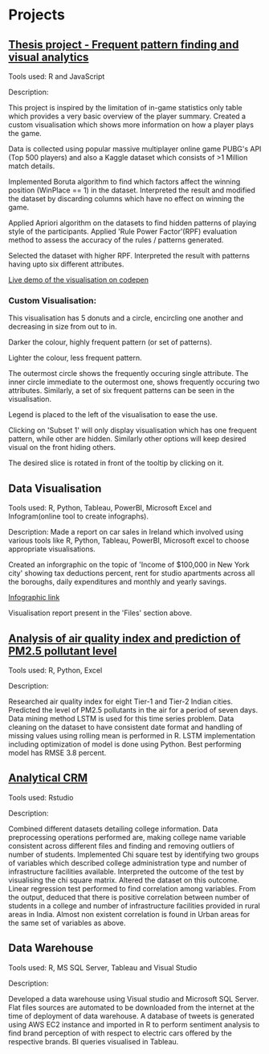 # Projects

## [Thesis project - Frequent pattern finding and visual analytics](https://github.com/swapnil-sarda/projects/tree/Thesis)
Tools used: R and JavaScript

Description:

This project is inspired by the limitation of in-game statistics only table which provides a very basic overview of the player summary. 
Created a custom visualisation which shows more information on how a player plays the game.

Data is collected using popular massive multiplayer online game PUBG's API (Top 500 players) and also a Kaggle dataset which consists of >1 Million match details.

Implemented Boruta algorithm to find which factors affect the winning position (WinPlace == 1) in the dataset. Interpreted the result and modified the dataset by discarding columns which have no effect on winning the game.

Applied Apriori algorithm on the datasets to find hidden patterns of playing style of the participants. Applied 'Rule Power Factor'(RPF) evaluation method to assess the accuracy of the rules / patterns generated.

Selected the dataset with higher RPF. Interpreted the result with patterns having upto six different attributes.

[Live demo of the visualisation on codepen](https://codepen.io/swapnil-sarda/pen/JjjvZwz)

### Custom Visualisation: 
This visualisation has 5 donuts and a circle, encircling one another and decreasing in size from out to in. 

Darker the colour, highly frequent pattern (or set of patterns).

Lighter the colour, less frequent pattern.

The outermost circle shows the frequently occuring single attribute.
The inner circle immediate to the outermost one, shows frequently occuring two attributes. 
Similarly, a set of six frequent patterns can be seen in the visualisation.

Legend is placed to the left of the visualisation to ease the use.

Clicking on 'Subset 1' will only display visualisation which has one frequent pattern, while other are hidden.
Similarly other options will keep desired visual on the front hiding others.

The desired slice is rotated in front of the tooltip by clicking on it.


## Data Visualisation

Tools used: R, Python, Tableau, PowerBI, Microsoft Excel and Infogram(online tool to create infographs).

Description: 
Made a report on car sales in Ireland which involved using various tools like R, Python, Tableau, PowerBI, Microsoft excel to choose appropriate visualisations.

Created an inforgraphic on the topic of 'Income of $100,000 in New York city' showing tax deductions percent, rent for studio apartments across all the boroughs, daily expenditures and monthly and yearly savings.

[Infographic link](https://ibb.co/prMBjdN)

Visualisation report present in the 'Files' section above.


## [Analysis of air quality index and prediction of PM2.5 pollutant level](https://github.com/swapnil-sarda/projects/tree/Machine-learning)

Tools used:	R, Python, Excel

Description: 

Researched air quality index for eight Tier-1 and Tier-2 Indian cities. Predicted the level of PM2.5 pollutants in the air for a period of seven days. Data mining method LSTM is used for this time series problem.
Data cleaning on the dataset to have consistent date format and handling of missing values using rolling mean is performed in R.
LSTM implementation including optimization of model is done using Python. Best performing model has RMSE 3.8 percent.


## [Analytical CRM](https://github.com/swapnil-sarda/projects/tree/Analytical-CRM)

Tools used: Rstudio

Description:

Combined different datasets detailing college information.
Data preprocessing operations performed are, making college name variable consistent across different files and finding and removing outliers of number of students.
Implemented Chi square test by identifying two groups of variables which described college administration type and number of infrastructure facilities available.
Interpreted the outcome of the test by visualising the chi square matrix. Altered the dataset on this outcome.
Linear regression test performed to find correlation among variables.
From the output, deduced that there is positive correlation between number of students in a college and number of infrastructure facilities provided in rural areas in India.
Almost non existent correlation is found in Urban areas for the same set of variables as above.


## Data Warehouse

Tools used: R, MS SQL Server, Tableau and Visual Studio

Description:

Developed a data warehouse using Visual studio and Microsoft SQL Server. Flat files sources are automated to be downloaded from the internet at the time of deployment of data warehouse.
A database of tweets is generated using AWS EC2 instance and imported in R to perform sentiment analysis to find brand perception of with respect to electric cars offered by the respective brands.
BI queries visualised in Tableau.
